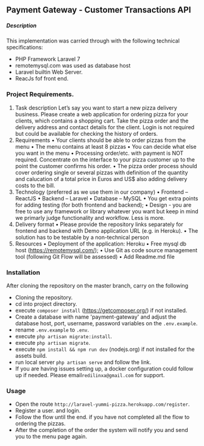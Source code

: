 ## Payment Gateway - Customer Transactions API
##### Description  
This implementation was carried through with the following technical specifications:
- PHP Framework Laravel 7
- remotemysql.com was used as database host
- Laravel builtin Web Server.
- ReacJs fof front end.

### Project Requirements.
1. Task description
Let’s say you want to start a new pizza delivery business. Please create a web application for
ordering pizza for your clients, which contains a shopping cart. Take the pizza order and the
delivery address and contact details for the client. Login is not required but could be available
for checking the history of orders.
2. Requirements
• Your clients should be able to order pizzas from the menu
• The menu contains at least 8 pizzas
• You can decide what else you want in the menu
• Processing order/etc. with payment is NOT required. Concentrate on the interface to your
pizza customer up to the point the customer confirms his order.
• The pizza order process should cover ordering single or several pizzas with definition of the
quantity and calucation of a total price in Euros and US$ also adding delivery costs to the bill.
3. Technology (preferred as we use them in our company)
• Frontend – ReactJS
• Backend – Laravel
• Database – MySQL
• You get extra points for adding testing (for both frontend and backend);
• Design - you are free to use any framework or library whatever you want but keep in mind
we primarly judge functionality and workflow. Less is more.
4. Delivery format
• Please provide the repository links separately for frontend and backend with Demo
application URL (e.g. in Heroku).
• The solution has to be testable by a non-technical person
5. Resources
• Deployment of the application: Heroku
• Free mysql db host (https://remotemysql.com/);
• Use Git as code source management tool (following Git Flow will be assessed)
• Add Readme.md file

### Installation

After cloning the repository on the master branch, carry on the following
- Cloning the repository.
- cd into project directory.
- execute `composer install` (https://getcomposer.org/) if not installed.
- Create a database with name 'payment-gateway' and adjust the database host, port, username, password variables on the `.env.example`.
- rename `.env.example` to `.env`.
- execute `php artisan migrate:install`.
- execute `php artisan migrate`.
- execute `npm install && npm run dev` (nodejs.org) if not installed for the assets build.
- run local server `php artisan serve` and follow the link. 
- If you are having issues setting up, a docker configuration could follow up if needed. Please email`redilinxa@gmail.com` for support.


### Usage
- Open the route `http://laravel-yummi-pizza.herokuapp.com/register`.
- Register a user. and login.
- Follow the flow until the end. if you have not completed all the flow to ordering the pizzas.
- After the completion of the order the system will notify you and send you to the menu page again.